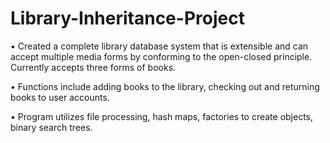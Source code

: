# Library-Inheritance-Project

• Created a complete library database system that is extensible and can accept multiple media forms by
conforming to the open-closed principle. Currently accepts three forms of books.

• Functions include adding books to the library, checking out and returning books to user accounts.

• Program utilizes file processing, hash maps, factories to create objects, binary search trees.
